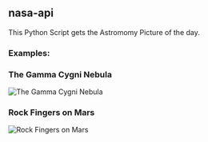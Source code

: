 ## nasa-api

This Python Script gets the Astromomy Picture of the day.

### Examples:


### The Gamma Cygni Nebula

![The Gamma Cygni Nebula](https://user-images.githubusercontent.com/95668340/174534369-1f73e42d-2c12-4690-b491-7442004e22c4.jpg)



### Rock Fingers on Mars
![Rock Fingers on Mars](https://user-images.githubusercontent.com/95668340/174534391-f2795b04-7d20-4a73-884a-2bbb04a984af.jpg)

